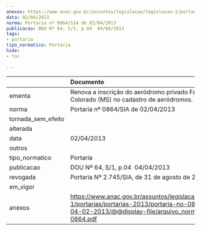 ```yaml
---
anexos: https://www.anac.gov.br/assuntos/legislacao/legislacao-1/portarias/portarias-2013/portaria-no-0864-sia-de-04-02-2013/@@display-file/arquivo_norma/PA2013-0864.pdf
data: 02/04/2013
norma: Portaria nº 0864/SIA de 02/04/2013
publicacao: DOU Nº 64, S/1, p.04  04/04/2013
tags:
- portaria
tipo_normatico: Portaria
hide: 
- toc 
 
---
```


|                    | Documento                                                                                                                                                         |
|:-------------------|:------------------------------------------------------------------------------------------------------------------------------------------------------------------|
| ementa             | Renova a inscrição do aeródromo privado Fazenda Colorado (MS) no cadastro de aeródromos.                                                                          |
| norma              | Portaria nº 0864/SIA de 02/04/2013                                                                                                                                |
| tornada_sem_efeito |                                                                                                                                                                   |
| alterada           |                                                                                                                                                                   |
| data               | 02/04/2013                                                                                                                                                        |
| outros             |                                                                                                                                                                   |
| tipo_normatico     | Portaria                                                                                                                                                          |
| publicacao         | DOU Nº 64, S/1, p.04  04/04/2013                                                                                                                                  |
| revogada           | Portaria Nº 2.745/SIA, de 31 de agosto de 2018                                                                                                                    |
| em_vigor           |                                                                                                                                                                   |
| anexos             | https://www.anac.gov.br/assuntos/legislacao/legislacao-1/portarias/portarias-2013/portaria-no-0864-sia-de-04-02-2013/@@display-file/arquivo_norma/PA2013-0864.pdf |